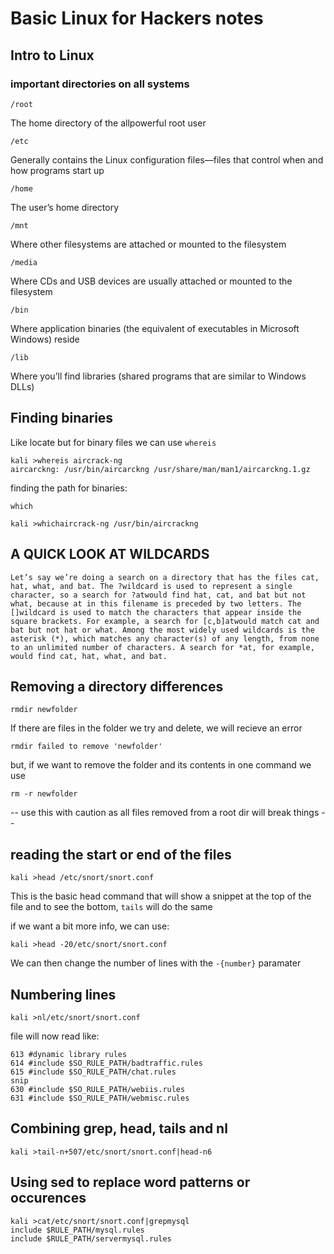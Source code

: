 # Basic Linux for Hackers notes


## Intro to Linux

### important directories on all systems

```/root``` 

The home directory of the all­powerful root user

```/etc```

Generally contains the Linux configuration files—files that control when and how programs start up

```/home``` 

The user’s home directory

```/mnt``` 

Where other filesystems are attached or mounted to the filesystem

```/media``` 

Where CDs and USB devices are usually attached or mounted to the filesystem

```/bin``` 

Where application binaries (the equivalent of executables in Microsoft Windows) reside

```/lib``` 

Where you’ll find libraries (shared programs that are similar to Windows DLLs)

## Finding binaries

Like locate but for binary files we can use ```whereis``` 
```
kali >whereis aircrack-ng
aircarck­ng: /usr/bin/aircarck­ng /usr/share/man/man1/aircarck­ng.1.gz
```

finding the path for binaries:
```
which
```
```
kali >whichaircrack-ng /usr/bin/aircrack­ng
```

## A QUICK LOOK AT WILDCARDS
```
Let’s say we’re doing a search on a directory that has the files cat, hat, what, and bat. The ?wildcard is used to represent a single character, so a search for ?atwould find hat, cat, and bat but not what, because at in this filename is preceded by two letters. The []wildcard is used to match the characters that appear inside the square brackets. For example, a search for [c,b]atwould match cat and bat but not hat or what. Among the most widely used wildcards is the asterisk (*), which matches any character(s) of any length, from none to an unlimited number of characters. A search for *at, for example, would find cat, hat, what, and bat.
```
## Removing a directory differences

```
rmdir newfolder
```
If there are files in the folder we try and delete, we will recieve an error
```
rmdir failed to remove 'newfolder' 
```
but, if we want to remove the folder and its contents in one command we use
```
rm -r newfolder
```

-- use this with caution as all files removed from a root dir will break things --

## reading the start or end of the files

```
kali >head /etc/snort/snort.conf
```
This is the basic head command that will show a snippet at the top of the file and to see the bottom, ```tails``` will do the same

if we want a bit more info, we can use:
```
kali >head -20/etc/snort/snort.conf
```
We can then change the number of lines with the ```-{number}``` paramater

## Numbering lines

```
kali >nl/etc/snort/snort.conf
```
file will now read like:

```
613 #dynamic library rules
614 #include $SO_RULE_PATH/bad­traffic.rules
615 #include $SO_RULE_PATH/chat.rules
­­snip­­
630 #include $SO_RULE_PATH/web­iis.rules
631 #include $SO_RULE_PATH/web­misc.rules
```

## Combining grep, head, tails and nl

```
kali >tail-n+507/etc/snort/snort.conf|head-n6
```
## Using sed to replace word patterns or occurences
```
kali >cat/etc/snort/snort.conf|grepmysql 
include $RULE_PATH/mysql.rules
include $RULE_PATH/server­mysql.rules
```






